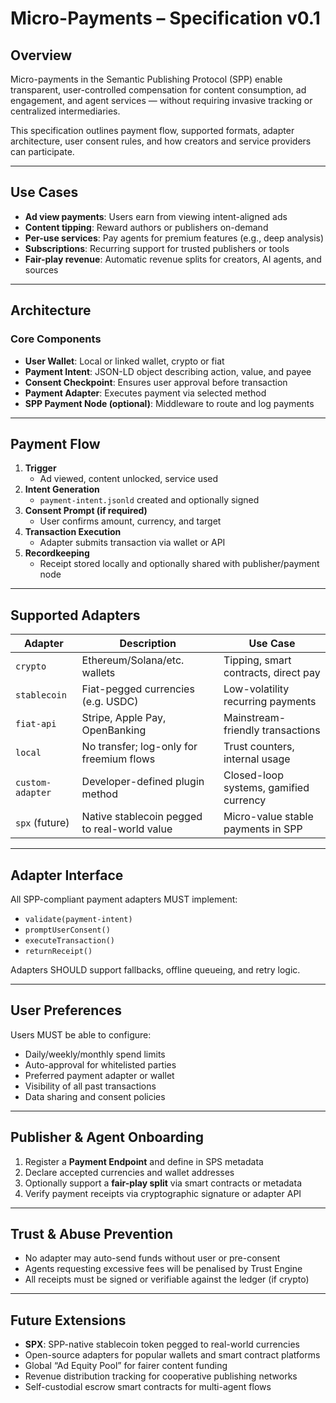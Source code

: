 # Micro-Payments – Specification v0.1

## Overview

Micro-payments in the Semantic Publishing Protocol (SPP) enable transparent, user-controlled compensation for content consumption, ad engagement, and agent services — without requiring invasive tracking or centralized intermediaries.

This specification outlines payment flow, supported formats, adapter architecture, user consent rules, and how creators and service providers can participate.

---

## Use Cases

- **Ad view payments**: Users earn from viewing intent-aligned ads
- **Content tipping**: Reward authors or publishers on-demand
- **Per-use services**: Pay agents for premium features (e.g., deep analysis)
- **Subscriptions**: Recurring support for trusted publishers or tools
- **Fair-play revenue**: Automatic revenue splits for creators, AI agents, and sources

---

## Architecture

### Core Components

- **User Wallet**: Local or linked wallet, crypto or fiat
- **Payment Intent**: JSON-LD object describing action, value, and payee
- **Consent Checkpoint**: Ensures user approval before transaction
- **Payment Adapter**: Executes payment via selected method
- **SPP Payment Node (optional)**: Middleware to route and log payments

---

## Payment Flow

1. **Trigger**
   - Ad viewed, content unlocked, service used
2. **Intent Generation**
   - `payment-intent.jsonld` created and optionally signed
3. **Consent Prompt (if required)**
   - User confirms amount, currency, and target
4. **Transaction Execution**
   - Adapter submits transaction via wallet or API
5. **Recordkeeping**
   - Receipt stored locally and optionally shared with publisher/payment node

---

## Supported Adapters

| Adapter         | Description                              | Use Case                                   |
|------------------|------------------------------------------|--------------------------------------------|
| `crypto`         | Ethereum/Solana/etc. wallets             | Tipping, smart contracts, direct pay       |
| `stablecoin`     | Fiat-pegged currencies (e.g. USDC)       | Low-volatility recurring payments          |
| `fiat-api`       | Stripe, Apple Pay, OpenBanking           | Mainstream-friendly transactions           |
| `local`          | No transfer; log-only for freemium flows | Trust counters, internal usage             |
| `custom-adapter` | Developer-defined plugin method          | Closed-loop systems, gamified currency     |
| `spx` (future)   | Native stablecoin pegged to real-world value | Micro-value stable payments in SPP        |

---

## Adapter Interface

All SPP-compliant payment adapters MUST implement:

- `validate(payment-intent)`
- `promptUserConsent()`
- `executeTransaction()`
- `returnReceipt()`

Adapters SHOULD support fallbacks, offline queueing, and retry logic.

---

## User Preferences

Users MUST be able to configure:

- Daily/weekly/monthly spend limits
- Auto-approval for whitelisted parties
- Preferred payment adapter or wallet
- Visibility of all past transactions
- Data sharing and consent policies

---

## Publisher & Agent Onboarding

1. Register a **Payment Endpoint** and define in SPS metadata
2. Declare accepted currencies and wallet addresses
3. Optionally support a **fair-play split** via smart contracts or metadata
4. Verify payment receipts via cryptographic signature or adapter API

---

## Trust & Abuse Prevention

- No adapter may auto-send funds without user or pre-consent
- Agents requesting excessive fees will be penalised by Trust Engine
- All receipts must be signed or verifiable against the ledger (if crypto)

---

## Future Extensions

- **SPX**: SPP-native stablecoin token pegged to real-world currencies
- Open-source adapters for popular wallets and smart contract platforms
- Global “Ad Equity Pool” for fairer content funding
- Revenue distribution tracking for cooperative publishing networks
- Self-custodial escrow smart contracts for multi-agent flows
